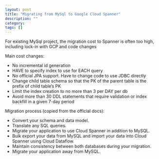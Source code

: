 ```yaml
---
layout: post
title: "Migrating from MySql to Google Cloud Spanner"
description: ""
category: 
tags: []
---
```


For existing MySql project, the migration cost to Spanner is often too high, including lock-in with GCP and code changes

Main cost changes:
* No incremental id generation
* HAVE to specify index to use for EACH query
* No official JPA support. Have to change code to use JDBC directly
* Change child table schema so that the PK of the parent table is the prefix of child table’s PK
* Limit the index creation to no more than 3 per DAY per db
* Avoid more than 30 DDL statements that require validation or index backfill in a given 7-day period

Migration process (copied from the official docs):
* Convert your schema and data model.
* Translate any SQL queries.
* Migrate your application to use Cloud Spanner in addition to MySQL.
* Bulk export your data from MySQL and import your data into Cloud Spanner using Cloud Dataflow.
* Maintain consistency between both databases during your migration.
* Migrate your application away from MySQL.

